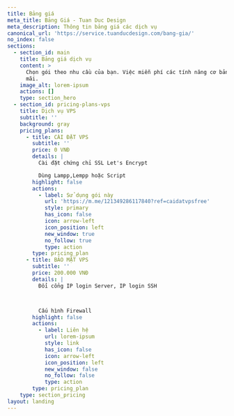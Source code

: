 ```yaml
---
title: Bảng giá
meta_title: Bảng Giá - Tuan Duc Design
meta_description: Thông tin bảng giá các dịch vụ
canonical_url: 'https://service.tuanducdesign.com/bang-gia/'
no_index: false
sections:
  - section_id: main
    title: Bảng giá dịch vụ
    content: >
      Chọn gói theo nhu cầu của bạn. Việc miễn phí các tính năng cơ bản là mãi
      mãi.
    image_alt: lorem-ipsum
    actions: []
    type: section_hero
  - section_id: pricing-plans-vps
    title: Dịch vụ VPS
    subtitle: ''
    background: gray
    pricing_plans:
      - title: CÀI ĐẶT VPS
        subtitle: ''
        price: 0 VNĐ
        details: |
          Cài đặt chứng chỉ SSL Let's Encrypt

          Dùng Lampp,Lempp hoặc Script
        highlight: false
        actions:
          - label: Sử dụng gói này
            url: 'https://m.me/121349286117840?ref=caidatvpsfree'
            style: primary
            has_icon: false
            icon: arrow-left
            icon_position: left
            new_window: true
            no_follow: true
            type: action
        type: pricing_plan
      - title: BẢO MẬT VPS
        subtitle: ''
        price: 200.000 VNĐ
        details: |
          Đổi cổng IP login Server, IP login SSH



          Cấu hình Firewall
        highlight: false
        actions:
          - label: Liên hệ
            url: lorem-ipsum
            style: link
            has_icon: false
            icon: arrow-left
            icon_position: left
            new_window: false
            no_follow: false
            type: action
        type: pricing_plan
    type: section_pricing
layout: landing
---
```

